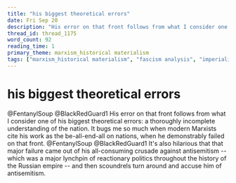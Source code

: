 ```yaml
---
title: "his biggest theoretical errors"
date: Fri Sep 20
description: "His error on that front follows from what I consider one of his biggest theoretical errors: a thoroughly incomplete understanding of the nation."
thread_id: thread_1175
word_count: 92
reading_time: 1
primary_theme: marxism_historical materialism
tags: ["marxism_historical materialism", "fascism analysis", "imperialism_colonialism", "covid_public health politics"]
---
```


# his biggest theoretical errors

@FentanylSoup @BlackRedGuard1 His error on that front follows from what I consider one of his biggest theoretical errors: a thoroughly incomplete understanding of the nation. It bugs me so much when modern Marxists cite his work as the be-all-end-all on nations, when he demonstrably failed on that front. @FentanylSoup @BlackRedGuard1 It's also hilarious that that major failure came out of his all-consuming crusade against antisemitism -- which was a major lynchpin of reactionary politics throughout the history of the Russian empire -- and then scoundrels turn around and accuse him of antisemitism.